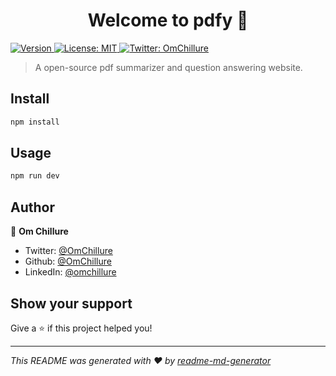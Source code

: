 <h1 align="center">Welcome to pdfy 👋</h1>
<p>
  <a href="https://www.npmjs.com/package/pdfy" target="_blank">
    <img alt="Version" src="https://img.shields.io/npm/v/pdfy.svg">
  </a>
  <a href="#" target="_blank">
    <img alt="License: MIT" src="https://img.shields.io/badge/License-MIT-yellow.svg" />
  </a>
  <a href="https://twitter.com/OmChillure" target="_blank">
    <img alt="Twitter: OmChillure" src="https://img.shields.io/twitter/follow/OmChillure.svg?style=social" />
  </a>
</p>

> A open-source pdf summarizer and question answering website.

## Install

```sh
npm install 
```

## Usage

```sh
npm run dev
```

## Author

👤 **Om Chillure**

* Twitter: [@OmChillure](https://twitter.com/OmChillure)
* Github: [@OmChillure](https://github.com/OmChillure)
* LinkedIn: [@omchillure](https://linkedin.com/in/omchillure)

## Show your support

Give a ⭐️ if this project helped you!

***
_This README was generated with ❤️ by [readme-md-generator](https://github.com/kefranabg/readme-md-generator)_